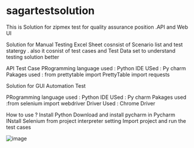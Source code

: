 # sagartestsolution
This is Solution for zipmex test for quality assurance position .API and Web UI 

Solution for Manual Testing 
Excel Sheet cosnsist of Scenario list and test statergy .
also it cosnist of test cases and Test Data set to understand testing solution better 


API Test Case 
PRogramming language used  : Python 
IDE USed : Py charm
Pakages used :
from prettytable import PrettyTable
import requests

Solution for GUI Automation Test 

PRogramming language used  : Python 
IDE USed : Py charm
Pakages used :from selenium import webdriver
Driver Used : Chrome Driver 


How to use ?
Install Python 
Download and install pycharm 
in Pycharm INstall Selenium from project interpreter setting 
Import project and run the test cases 

![image](https://user-images.githubusercontent.com/51394096/112718298-a123ba80-8f24-11eb-8e81-04f2c1eaa5b0.png)
